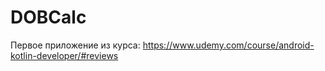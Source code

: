 # DOBCalc
Первое приложение из курса: https://www.udemy.com/course/android-kotlin-developer/#reviews
